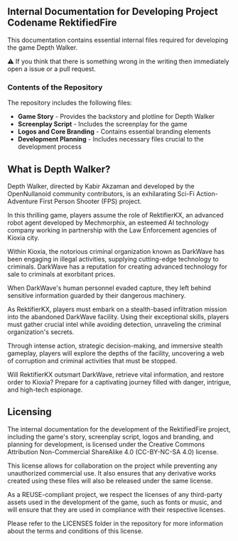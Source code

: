 <!--
SPDX-FileCopyrightText: 2023 Kabir Akzaman <kaabirherococ@gmail.com>

SPDX-License-Identifier: CC-BY-NC-SA-4.0
-->
## Internal Documentation for Developing Project Codename RektifiedFire

This documentation contains essential internal files required for developing the game Depth Walker.

⚠️ If you think that there is something wrong in the writing then immediately open a issue or a pull request.

### Contents of the Repository

The repository includes the following files:

+ **Game Story** - Provides the backstory and plotline for Depth Walker
+ **Screenplay Script** - Includes the screenplay for the game
+ **Logos and Core Branding** - Contains essential branding elements
+ **Development Planning** - Includes necessary files crucial to the development process

## What is Depth Walker?

Depth Walker, directed by Kabir Akzaman and developed by the OpenNullanoid community contributors, is an exhilarating Sci-Fi Action-Adventure First Person Shooter (FPS) project.

In this thrilling game, players assume the role of RektifierKX, an advanced robot agent developed by Mechmorphix, an esteemed AI technology company working in partnership with the Law Enforcement agencies of Kioxia city.

Within Kioxia, the notorious criminal organization known as DarkWave has been engaging in illegal activities, supplying cutting-edge technology to criminals. DarkWave has a reputation for creating advanced technology for sale to criminals at exorbitant prices.

When DarkWave's human personnel evaded capture, they left behind sensitive information guarded by their dangerous machinery.

As RektifierKX, players must embark on a stealth-based infiltration mission into the abandoned DarkWave facility. Using their exceptional skills, players must gather crucial intel while avoiding detection, unraveling the criminal organization's secrets.

Through intense action, strategic decision-making, and immersive stealth gameplay, players will explore the depths of the facility, uncovering a web of corruption and criminal activities that must be stopped.

Will RektifierKX outsmart DarkWave, retrieve vital information, and restore order to Kioxia? Prepare for a captivating journey filled with danger, intrigue, and high-tech espionage.

## Licensing

The internal documentation for the development of the RektifiedFire project, including the game's story, screenplay script, logos and branding, and planning for development, is licensed under the Creative Commons Attribution Non-Commercial ShareAlike 4.0 (CC-BY-NC-SA 4.0) license.

This license allows for collaboration on the project while preventing any unauthorized commercial use. It also ensures that any derivative works created using these files will also be released under the same license.

As a REUSE-compliant project, we respect the licenses of any third-party assets used in the development of the game, such as fonts or music, and will ensure that they are used in compliance with their respective licenses.

Please refer to the LICENSES folder in the repository for more information about the terms and conditions of this license.
